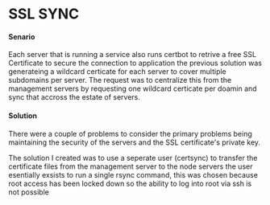 # SSL SYNC


#### Senario

Each server that is running a service also runs certbot to retrive a free SSL Certificate to secure the connection to application the previous solution was generateing a wildcard certicate for each server to cover multiple subdomains per server. The request was to centralize this from the management servers by requesting one wildcard certicate per doamin and sync that accross the estate of servers. 

#### Solution

There were a couple of problems to consider the primary problems being maintaining the security of the servers and the SSL certificate's private key.

The solution I created was to use a seperate user (certsync) to transfer the certificate files from the management server to the node servers the user esentially exsists to run a single rsync command, this was chosen because root access has been locked down so the ability to log into root via ssh is not possible 

